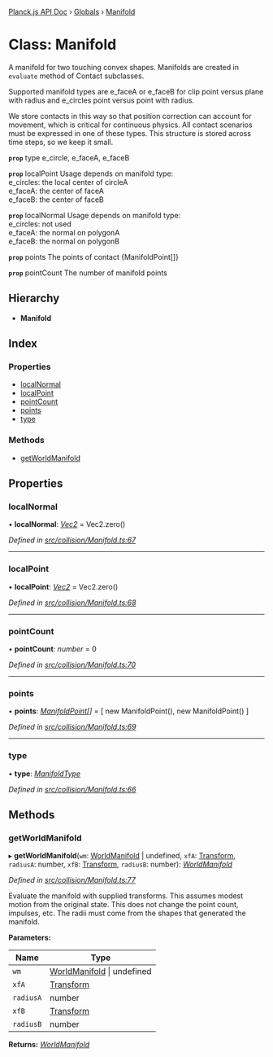 [Planck.js API Doc](../README.md) › [Globals](../globals.md) › [Manifold](manifold.md)

# Class: Manifold

A manifold for two touching convex shapes. Manifolds are created in `evaluate`
method of Contact subclasses.

Supported manifold types are e_faceA or e_faceB for clip point versus plane
with radius and e_circles point versus point with radius.

We store contacts in this way so that position correction can account for
movement, which is critical for continuous physics. All contact scenarios
must be expressed in one of these types. This structure is stored across time
steps, so we keep it small.

**`prop`** type e_circle, e_faceA, e_faceB

**`prop`** localPoint Usage depends on manifold type:<br>
      e_circles: the local center of circleA <br>
      e_faceA: the center of faceA <br>
      e_faceB: the center of faceB

**`prop`** localNormal Usage depends on manifold type:<br>
      e_circles: not used <br>
      e_faceA: the normal on polygonA <br>
      e_faceB: the normal on polygonB

**`prop`** points The points of contact {ManifoldPoint[]}

**`prop`** pointCount The number of manifold points

## Hierarchy

* **Manifold**

## Index

### Properties

* [localNormal](manifold.md#localnormal)
* [localPoint](manifold.md#localpoint)
* [pointCount](manifold.md#pointcount)
* [points](manifold.md#points)
* [type](manifold.md#type)

### Methods

* [getWorldManifold](manifold.md#getworldmanifold)

## Properties

###  localNormal

• **localNormal**: *[Vec2](vec2.md)* = Vec2.zero()

*Defined in [src/collision/Manifold.ts:67](https://github.com/shakiba/planck.js/blob/1523746/src/collision/Manifold.ts#L67)*

___

###  localPoint

• **localPoint**: *[Vec2](vec2.md)* = Vec2.zero()

*Defined in [src/collision/Manifold.ts:68](https://github.com/shakiba/planck.js/blob/1523746/src/collision/Manifold.ts#L68)*

___

###  pointCount

• **pointCount**: *number* = 0

*Defined in [src/collision/Manifold.ts:70](https://github.com/shakiba/planck.js/blob/1523746/src/collision/Manifold.ts#L70)*

___

###  points

• **points**: *[ManifoldPoint](manifoldpoint.md)[]* = [ new ManifoldPoint(), new ManifoldPoint() ]

*Defined in [src/collision/Manifold.ts:69](https://github.com/shakiba/planck.js/blob/1523746/src/collision/Manifold.ts#L69)*

___

###  type

• **type**: *[ManifoldType](../enums/manifoldtype.md)*

*Defined in [src/collision/Manifold.ts:66](https://github.com/shakiba/planck.js/blob/1523746/src/collision/Manifold.ts#L66)*

## Methods

###  getWorldManifold

▸ **getWorldManifold**(`wm`: [WorldManifold](worldmanifold.md) | undefined, `xfA`: [Transform](transform.md), `radiusA`: number, `xfB`: [Transform](transform.md), `radiusB`: number): *[WorldManifold](worldmanifold.md)*

*Defined in [src/collision/Manifold.ts:77](https://github.com/shakiba/planck.js/blob/1523746/src/collision/Manifold.ts#L77)*

Evaluate the manifold with supplied transforms. This assumes modest motion
from the original state. This does not change the point count, impulses, etc.
The radii must come from the shapes that generated the manifold.

**Parameters:**

Name | Type |
------ | ------ |
`wm` | [WorldManifold](worldmanifold.md) &#124; undefined |
`xfA` | [Transform](transform.md) |
`radiusA` | number |
`xfB` | [Transform](transform.md) |
`radiusB` | number |

**Returns:** *[WorldManifold](worldmanifold.md)*

